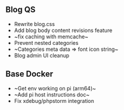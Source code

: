 

Blog QS
---

* Rewrite blog.css
* Add blog body content revisions feature
*  ~fix caching with memcache~
* Prevent nested categories
* ~Categories meta data => font icon string~
* Blog admin UI cleanup

Base Docker
---
* ~Get env working on pi (arm64)~
* ~Add pi host instructions doc~
* Fix xdebug/phpstorm integration
